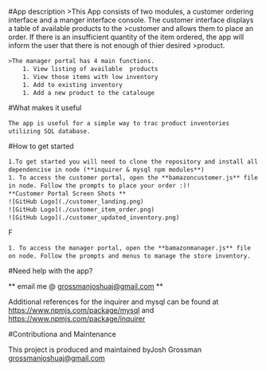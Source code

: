 #App description
    >This App consists of two modules, a customer ordering interface and a manger interface console. The customer interface displays a table of available products to the 
    >customer and allows them to place an order. If there is an insufficient quantity of the item ordered, the app will inform the user that there is not enough of thier desired >product. 

    >The manager portal has 4 main functions.
        1. View listing of available  products
        1. View those items with low inventory
        1. Add to existing inventory
        1. Add a new product to the catalouge
#What makes it useful

    The app is useful for a simple way to trac product inventories utilizing SQL database. 
#How to get started

    1.To get started you will need to clone the repository and install all dependencise in node (**inquirer & mysql npm modules**)
    1. To access the customer portal, open the **bamazoncustomer.js** file in node. Follow the prompts to place your order :)!
    **Customer Portal Screen Shots **
    ![GitHub Logo](./customer_landing.png)
    ![GitHub Logo](./customer_item_order.png)
    ![GitHub Logo](./customer_updated_inventory.png)
F
    
    1. To access the manager portal, open the **bamazonmanager.js** file on node. Follow the prompts and menus to manage the store inventory.
#Need help with the app?

** email me @ grossmanjoshuaj@gmail.com ** 

Additional references for the inquirer and mysql can be found at <https://www.npmjs.com/package/mysql> and <https://www.npmjs.com/package/inquirer>


#Contributiona and Maintenance

This project is produced and maintained byJosh Grossman <grossmanjoshuaj@gmail.com>

